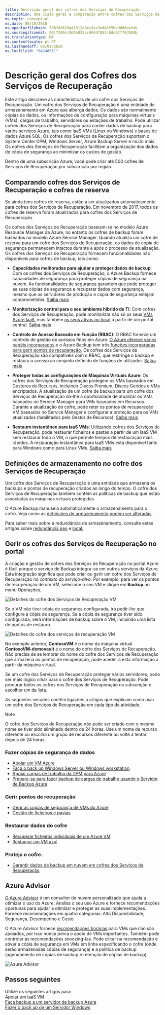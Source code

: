 ```yaml
---
title: Descrição geral dos cofres dos Serviços de Recuperação
description: Uma visão geral e comparação entre cofres dos Serviços de Recuperação e cofres Azure Backup.
ms.topic: conceptual
ms.date: 08/10/2018
ms.openlocfilehash: 798f49629ad1012e8cc9ac3ed43f5beddd6eefeb
ms.sourcegitcommit: 8017209cc9d8a825cc404df852c8dc02f74d584b
ms.translationtype: MT
ms.contentlocale: pt-PT
ms.lasthandoff: 06/01/2020
ms.locfileid: "84248911"
---
```

# <a name="recovery-services-vaults-overview"></a>Descrição geral dos Cofres dos Serviços de Recuperação

Este artigo descreve as características de um cofre dos Serviços de Recuperação. Um cofre dos Serviços de Recuperação é uma entidade de armazenamento em Azure que alberga dados. Os dados são normalmente cópias de dados, ou informações de configuração para máquinas virtuais (VMs), cargas de trabalho, servidores ou estações de trabalho. Pode utilizar cofres dos Serviços de Recuperação para conter dados de backup para vários serviços Azure, tais como IaaS VMs (Linux ou Windows) e bases de dados Azure SQL. Os cofres dos Serviços de Recuperação suportam o System Center DPM, Windows Server, Azure Backup Server e muito mais. Os cofres dos Serviços de Recuperação facilitam a organização dos dados de cópia de segurança ao minimizar os custos de gestão.

Dentro de uma subscrição Azure, você pode criar até 500 cofres de Serviços de Recuperação por subscrição por região.

## <a name="comparing-recovery-services-vaults-and-backup-vaults"></a>Comparando cofres dos Serviços de Recuperação e cofres de reserva

Se ainda tens cofres de reserva, estão a ser atualizados automaticamente para cofres dos Serviços de Recuperação. Em novembro de 2017, todos os cofres de reserva foram atualizados para cofres dos Serviços de Recuperação.

Os cofres dos Serviços de Recuperação baseiam-se no modelo Azure Resource Manager da Azure, no entanto os cofres de backup foram baseados no modelo Azure Service Manager. Quando atualiza um cofre de reserva para um cofre dos Serviços de Recuperação, os dados de cópia de segurança permanecem intactos durante e após o processo de atualização. Os cofres dos Serviços de Recuperação fornecem funcionalidades não disponíveis para cofres de backup, tais como:

- **Capacidades melhoradas para ajudar a proteger dados de backup**: Com os cofres dos Serviços de Recuperação, o Azure Backup fornece capacidades de segurança para proteger cópias de segurança na nuvem. As funcionalidades de segurança garantem que pode proteger as suas cópias de segurança e recuperar dados com segurança, mesmo que os servidores de produção e cópia de segurança estejam comprometidos. [Saiba mais](backup-azure-security-feature.md)

- **Monitorização central para o seu ambiente híbrido de TI**: Com cofres dos Serviços de Recuperação, pode monitorizar não só os seus [VMs Azure IaaS,](backup-azure-manage-vms.md) mas também [os seus ativos no local](backup-azure-manage-windows-server.md#manage-backup-items) a partir de um portal central. [Saiba mais](https://azure.microsoft.com/blog/alerting-and-monitoring-for-azure-backup)

- **Controlo de Acesso Baseado em Função (RBAC)**: O RBAC fornece um controlo de gestão de acessos finos em Azure. [O Azure oferece vários papéis incorporados,](../role-based-access-control/built-in-roles.md)e o Azure Backup tem três [funções incorporadas para gerir pontos de recuperação.](backup-rbac-rs-vault.md) Os cofres dos Serviços de Recuperação são compatíveis com o RBAC, que restringe o backup e restaura o acesso ao conjunto definido de funções de utilizador. [Saiba mais](backup-rbac-rs-vault.md)

- **Proteger todas as configurações de Máquinas Virtuais Azure**: Os cofres dos Serviços de Recuperação protegem os VMs baseados em Gestores de Recursos, incluindo Discos Premium, Discos Geridos e VMs encriptados. A atualização de um cofre de backup para um cofre dos Serviços de Recuperação dá-lhe a oportunidade de atualizar os VMs baseados no Service Manager para VMs baseados em Recursos. Durante a atualização do cofre, pode reter os pontos de recuperação VM baseados no Service Manager e configurar a proteção para os VMs atualizados (habilitados pelo Gestor de Recursos). [Saiba mais](https://azure.microsoft.com/blog/azure-backup-recovery-services-vault-ga)

- **Restauro instantâneo para IaaS VMs**: Utilizando cofres dos Serviços de Recuperação, pode restaurar ficheiros e pastas a partir de um IaaS VM sem restaurar todo o VM, o que permite tempos de restauração mais rápidos. A restauração instantânea para IaaS VMs está disponível tanto para Windows como para Linux VMs. [Saiba mais](backup-instant-restore-capability.md)

## <a name="storage-settings-in-the-recovery-services-vault"></a>Definições de armazenamento no cofre dos Serviços de Recuperação

Um cofre dos Serviços de Recuperação é uma entidade que armazena os backups e pontos de recuperação criados ao longo do tempo. O cofre dos Serviços de Recuperação também contém as políticas de backup que estão associadas às máquinas virtuais protegidas.

O Azure Backup manuseia automaticamente o armazenamento para o cofre. Veja como as [definições de armazenamento podem ser alteradas](https://docs.microsoft.com/azure/backup/backup-create-rs-vault#set-storage-redundancy).

Para saber mais sobre a redundância de armazenamento, consulte estes artigos sobre [redundância geo](https://docs.microsoft.com/azure/storage/common/storage-redundancy-grs) e [local.](https://docs.microsoft.com/azure/storage/common/storage-redundancy-lrs)

## <a name="managing-your-recovery-services-vaults-in-the-portal"></a>Gerir os cofres dos Serviços de Recuperação no portal

A criação e gestão de cofres dos Serviços de Recuperação no portal Azure é fácil porque o serviço de Backup integra-se em outros serviços da Azure. Esta integração significa que pode criar ou gerir um cofre dos Serviços de Recuperação *no contexto do serviço-alvo.* Por exemplo, para ver os pontos de recuperação de um VM, selecione o seu VM e clique em **Backup** no menu Operações.

![Detalhes do cofre dos Serviços de Recuperação VM](./media/backup-azure-recovery-services-vault-overview/rs-vault-in-context-vm.png)

Se o VM não tiver cópia de segurança configurada, irá pedir-lhe que configure a cópia de segurança. Se a cópia de segurança tiver sido configurada, verá informações de backup sobre o VM, incluindo uma lista de pontos de restauro.  

![Detalhes do cofre dos serviços de recuperação VM](./media/backup-azure-recovery-services-vault-overview/vm-recovery-point-list.png)

No exemplo anterior, **ContosoVM** é o nome da máquina virtual. **ContosoVM-demovault** é o nome do cofre dos Serviços de Recuperação. Não precisa de se lembrar do nome do cofre dos Serviços de Recuperação que armazena os pontos de recuperação, pode aceder a esta informação a partir da máquina virtual.  

Se um cofre dos Serviços de Recuperação proteger vários servidores, pode ser mais lógico olhar para o cofre dos Serviços de Recuperação. Pode procurar todos os cofres dos Serviços de Recuperação na subscrição e escolher um da lista.

As seguintes secções contêm ligações a artigos que explicam como usar um cofre dos Serviços de Recuperação em cada tipo de atividade.

> [!NOTE]
> O cofre dos Serviços de Recuperação não pode ser criado com o mesmo nome se tiver sido eliminado dentro de 24 horas. Use um nome de recurso diferente ou escolha um grupo de recursos diferente ou volte a tentar depois de 24 horas.

### <a name="back-up-data"></a>Fazer cópias de segurança de dados

- [Apoiar um VM Azure](backup-azure-vms-first-look-arm.md)
- [Faça o back up Windows Server ou Windows workstation](backup-try-azure-backup-in-10-mins.md)
- [Apoiar cargas de trabalho da DPM para Azure](backup-azure-dpm-introduction.md)
- [Prepare-se para fazer backup de cargas de trabalho usando o Servidor de Backup Azure](backup-azure-microsoft-azure-backup.md)

### <a name="manage-recovery-points"></a>Gerir pontos de recuperação

- [Gerir as cópias de segurança de VMs do Azure](backup-azure-manage-vms.md)
- [Gestão de ficheiros e pastas](backup-azure-manage-windows-server.md)

### <a name="restore-data-from-the-vault"></a>Restaurar dados do cofre

- [Recuperar ficheiros individuais de um Azure VM](backup-azure-restore-files-from-vm.md)
- [Restaurar um VM azul](backup-azure-arm-restore-vms.md)

### <a name="secure-the-vault"></a>Proteja o cofre.

- [Garantir dados de backup em nuvem em cofres dos Serviços de Recuperação](backup-azure-security-feature.md)

## <a name="azure-advisor"></a>Azure Advisor

[O Azure Advisor](https://docs.microsoft.com/azure/advisor/) é um consultor de nuvem personalizado que ajuda a otimizar o uso do Azure. Analisa o seu uso Azure e fornece recomendações oportunas para ajudar a otimizar e proteger as suas implementações. Fornece recomendações em quatro categorias: Alta Disponibilidade, Segurança, Desempenho e Custo.

O Azure Advisor fornece [recomendações horárias](https://docs.microsoft.com/azure/advisor/advisor-high-availability-recommendations#protect-your-virtual-machine-data-from-accidental-deletion) para VMs que não são apoiados, por isso nunca perca o apoio de VMs importantes. Também pode controlar as recomendações snoozing-las.  Pode clicar na recomendação e ativar a cópia de segurança em VMs em linha especificando o cofre (onde serão armazenadas cópias de segurança) e a política de backup (agendamento de cópias de backup e retenção de cópias de backup).

![Azure Advisor](./media/backup-azure-recovery-services-vault-overview/azure-advisor.png)

## <a name="next-steps"></a>Passos seguintes

Utilize os seguintes artigos para:</br>
[Apoiar um IaaS VM](backup-azure-arm-vms-prepare.md)</br>
[Faça backup a um servidor de backup Azure](backup-azure-microsoft-azure-backup.md)</br>
[Fazer o back up de um Servidor Windows](backup-windows-with-mars-agent.md)
